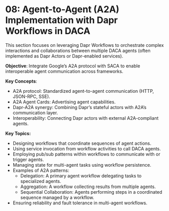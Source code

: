 # 08: Agent-to-Agent (A2A) Implementation with Dapr Workflows in DACA

This section focuses on leveraging Dapr Workflows to orchestrate complex interactions and collaborations between multiple DACA agents (often implemented as Dapr Actors or Dapr-enabled services).

**Objective**: Integrate Google’s A2A protocol with SACA to enable interoperable agent communication across frameworks.

**Key Concepts**:
- A2A protocol: Standardized agent-to-agent communication (HTTP, JSON-RPC, SSE).[](https://www.maginative.com/article/google-just-launched-agent2agent-an-open-protocol-for-ai-agents-to-work-directly-with-each-other/)
- A2A Agent Cards: Advertising agent capabilities.[](https://www.stanventures.com/news/google-launches-agent2agent-protocol-to-unify-ai-agents-communication-2421/)
- Dapr-A2A synergy: Combining Dapr’s stateful actors with A2A’s communication layer.
- Interoperability: Connecting Dapr actors with external A2A-compliant agents.

**Key Topics:**
*   Designing workflows that coordinate sequences of agent actions.
*   Using service invocation from workflow activities to call DACA agents.
*   Employing pub/sub patterns within workflows to communicate with or trigger agents.
*   Managing state for multi-agent tasks using workflow persistence.
*   Examples of A2A patterns:
    *   Delegation: A primary agent workflow delegating tasks to specialized agents.
    *   Aggregation: A workflow collecting results from multiple agents.
    *   Sequential Collaboration: Agents performing steps in a coordinated sequence managed by a workflow.
*   Ensuring reliability and fault tolerance in multi-agent workflows.